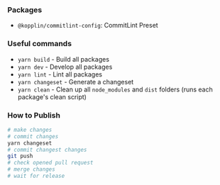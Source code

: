 ### Packages

- `@kopplin/commitlint-config`: CommitLint Preset

### Useful commands

- `yarn build` - Build all packages
- `yarn dev` - Develop all packages
- `yarn lint` - Lint all packages
- `yarn changeset` - Generate a changeset
- `yarn clean` - Clean up all `node_modules` and `dist` folders (runs each package's clean script)

### How to Publish

```bash
# make changes
# commit changes
yarn changeset
# commit changest changes
git push
# check opened pull request
# merge changes
# wait for release
```
